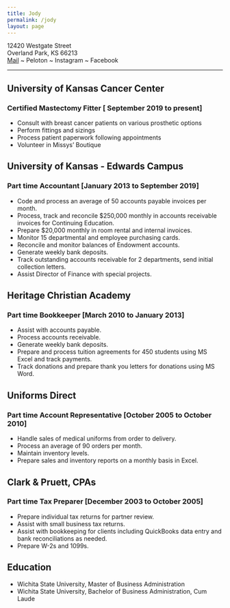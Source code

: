 ```yaml
---
title: Jody
permalink: /jody
layout: page
---
```


12420 Westgate Street<br/>
Overland Park, KS 66213<br/>
<a href="mailto:jody@mccamon.ong">Mail</a> ~ Peloton ~ Instagram ~ Facebook

***

## University of Kansas Cancer Center
### Certified Mastectomy Fitter  [ September 2019 to present]
- Consult with breast cancer patients on various prosthetic options
- Perform fittings and sizings
- Process patient paperwork following appointments
- Volunteer in Missys’ Boutique

## University of Kansas - Edwards Campus 
### Part time Accountant [January 2013 to September 2019]

* Code and process an average of 50 accounts payable invoices per month. 
* Process, track and reconcile $250,000 monthly in accounts receivable invoices for Continuing Education.
* Prepare $20,000 monthly in room rental and internal invoices.
* Monitor 15 departmental and employee purchasing cards.
* Reconcile and monitor balances of  Endowment accounts.
* Generate weekly bank deposits.
* Track outstanding accounts receivable for 2 departments, send initial collection letters.
* Assist Director of Finance with special projects.

## Heritage Christian Academy 

### Part time Bookkeeper [March 2010 to January 2013]
* Assist with accounts payable. 
* Process accounts receivable.
* Generate weekly bank deposits.
* Prepare and process tuition agreements for 450 students using MS Excel and track payments.
* Track donations and prepare thank you letters for donations using MS Word.

## Uniforms Direct 
### Part time Account Representative [October 2005 to October 2010]

* Handle sales of medical uniforms from order to delivery.
* Process an average of 90 orders per month. 
* Maintain inventory levels.
* Prepare sales and inventory reports on a monthly basis in Excel.

## Clark & Pruett, CPAs 
### Part time Tax Preparer [December 2003 to October 2005]
	
* Prepare individual tax returns for partner review.
* Assist with small business tax returns.
* Assist with bookkeeping for clients including QuickBooks data entry and bank reconciliations as needed.
* Prepare W-2s and 1099s.

## Education

- Wichita State University, Master of Business Administration	
- Wichita State University, Bachelor of Business Administration, Cum Laude	


